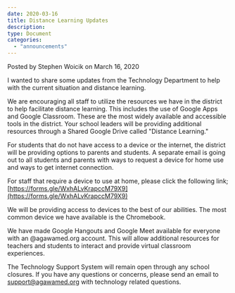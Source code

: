 ```yaml
---
date: 2020-03-16
title: Distance Learning Updates
description:
type: Document
categories:
  - "announcements"
---
```

Posted by Stephen Woicik on March 16, 2020

I wanted to share some updates from the Technology Department to help with the current situation and distance learning. 

We are encouraging all staff to utilize the resources we have in the district to help facilitate distance learning. This includes the use of Google Apps and Google Classroom. These are the most widely available and accessible tools in the district. Your school leaders will be providing additional resources through a Shared Google Drive called "Distance Learning." 

For students that do not have access to a device or the internet, the district will be providing options to parents and students. A separate email is going out to all students and parents with ways to request a device for home use and ways to get internet connection. 

For staff that require a device to use at home, please click the following link; [https://forms.gle/WxhALvKrapccM79X9](https://forms.gle/WxhALvKrapccM79X9)

We will be providing access to devices to the best of our abilities. The most common device we have available is the Chromebook. 

We have made Google Hangouts and Google Meet available for everyone with an @agawamed.org account. This will allow additional resources for teachers and students to interact and provide virtual classroom experiences. 

The Technology Support System will remain open through any school closures. If you have any questions or concerns, please send an email to [support@agawamed.org](mailto:support@agawamed.org) with technology related questions. 
